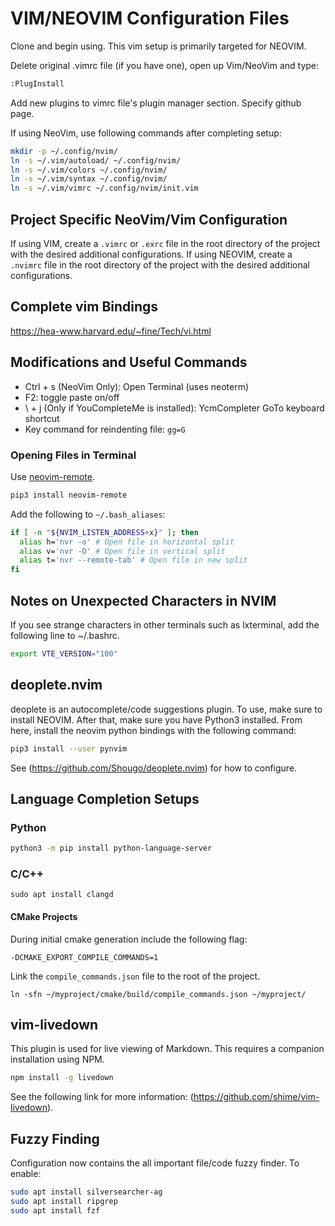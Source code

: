 # VIM/NEOVIM Configuration Files

Clone and begin using. This vim setup is primarily targeted for NEOVIM.

Delete original .vimrc file (if you have one), open up Vim/NeoVim and type:

```bash
:PlugInstall
```

Add new plugins to vimrc file's plugin manager section. Specify github page.

If using NeoVim, use following commands after completing setup:
```bash
mkdir -p ~/.config/nvim/
ln -s ~/.vim/autoload/ ~/.config/nvim/
ln -s ~/.vim/colors ~/.config/nvim/
ln -s ~/.vim/syntax ~/.config/nvim/
ln -s ~/.vim/vimrc ~/.config/nvim/init.vim
```

## Project Specific NeoVim/Vim Configuration
If using VIM, create a `.vimrc` or `.exrc` file in the root directory of the project with the desired additional configurations.
If using NEOVIM, create a `.nvimrc` file in the root directory of the project with the desired additional configurations.

## Complete vim Bindings
https://hea-www.harvard.edu/~fine/Tech/vi.html

## Modifications and Useful Commands
* Ctrl + s (NeoVim Only): Open Terminal (uses neoterm)
* F2: toggle paste on/off
* \ + j (Only if YouCompleteMe is installed): YcmCompleter GoTo keyboard shortcut
* Key command for reindenting file: `gg=G`

### Opening Files in Terminal
Use [neovim-remote](https://github.com/mhinz/neovim-remote).

```bash
pip3 install neovim-remote
```

Add the following to `~/.bash_aliases`:

```bash
if [ -n "${NVIM_LISTEN_ADDRESS+x}" ]; then
  alias h='nvr -o' # Open file in horizontal split
  alias v='nvr -O' # Open file in vertical split
  alias t='nvr --remote-tab' # Open file in new split
fi
```

## Notes on Unexpected Characters in NVIM
If you see strange characters in other terminals such as lxterminal, add the following line to ~/.bashrc.

```bash
export VTE_VERSION="100"
```

## deoplete.nvim
deoplete is an autocomplete/code suggestions plugin. To use, make sure to install NEOVIM. After that, make sure you have Python3 installed. From here, install the neovim python bindings with the following command:

```bash
pip3 install --user pynvim
```

See (https://github.com/Shougo/deoplete.nvim) for how to configure.

## Language Completion Setups
### Python

```bash
python3 -m pip install python-language-server
```

### C/C++

```
sudo apt install clangd
```

#### CMake Projects
During initial cmake generation include the following flag:

```
-DCMAKE_EXPORT_COMPILE_COMMANDS=1
```

Link the `compile_commands.json` file to the root of the project.

```
ln -sfn ~/myproject/cmake/build/compile_commands.json ~/myproject/
```

## vim-livedown
This plugin is used for live viewing of Markdown. This requires a companion installation using NPM.

```bash
npm install -g livedown
```

See the following link for more information: (https://github.com/shime/vim-livedown).

## Fuzzy Finding
Configuration now contains the all important file/code fuzzy finder. To enable:

```bash
sudo apt install silversearcher-ag
sudo apt install ripgrep
sudo apt install fzf
```
